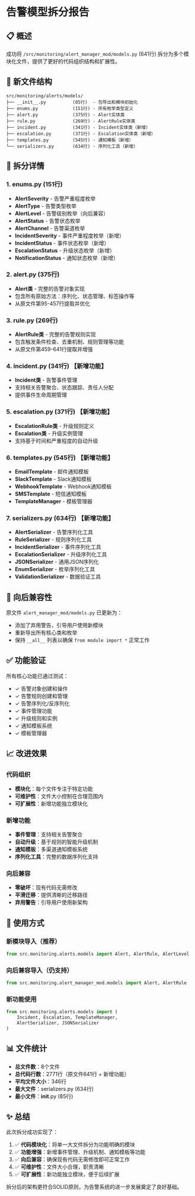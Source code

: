 # 告警模型拆分报告

## 📋 概述

成功将 `/src/monitoring/alert_manager_mod/models.py` (641行) 拆分为多个模块化文件，提供了更好的代码组织结构和扩展性。

## 📁 新文件结构

```
src/monitoring/alerts/models/
├── __init__.py          (85行)  - 包导出和模块初始化
├── enums.py             (151行) - 所有枚举类型定义
├── alert.py             (375行) - Alert实体类
├── rule.py              (269行) - AlertRule实体类
├── incident.py          (341行) - Incident实体类（新增）
├── escalation.py        (371行) - Escalation实体类（新增）
├── templates.py         (545行) - 通知模板（新增）
└── serializers.py       (634行) - 序列化工具（新增）
```

## 🔧 拆分详情

### 1. enums.py (151行)
- **AlertSeverity** - 告警严重程度枚举
- **AlertType** - 告警类型枚举
- **AlertLevel** - 告警级别枚举（向后兼容）
- **AlertStatus** - 告警状态枚举
- **AlertChannel** - 告警渠道枚举
- **IncidentSeverity** - 事件严重程度枚举（新增）
- **IncidentStatus** - 事件状态枚举（新增）
- **EscalationStatus** - 升级状态枚举（新增）
- **NotificationStatus** - 通知状态枚举（新增）

### 2. alert.py (375行)
- **Alert类** - 完整的告警对象实现
- 包含所有原始方法：序列化、状态管理、标签操作等
- 从原文件第95-457行提取并优化

### 3. rule.py (269行)
- **AlertRule类** - 完整的告警规则实现
- 包含触发条件检查、去重机制、规则管理等功能
- 从原文件第459-641行提取并增强

### 4. incident.py (341行) 【新增功能】
- **Incident类** - 告警事件管理
- 支持相关告警聚合、状态跟踪、责任人分配
- 提供事件生命周期管理

### 5. escalation.py (371行) 【新增功能】
- **EscalationRule类** - 升级规则定义
- **Escalation类** - 升级实例管理
- 支持基于时间和严重程度的自动升级

### 6. templates.py (545行) 【新增功能】
- **EmailTemplate** - 邮件通知模板
- **SlackTemplate** - Slack通知模板
- **WebhookTemplate** - Webhook通知模板
- **SMSTemplate** - 短信通知模板
- **TemplateManager** - 模板管理器

### 7. serializers.py (634行) 【新增功能】
- **AlertSerializer** - 告警序列化工具
- **RuleSerializer** - 规则序列化工具
- **IncidentSerializer** - 事件序列化工具
- **EscalationSerializer** - 升级序列化工具
- **JSONSerializer** - 通用JSON序列化
- **EnumSerializer** - 枚举序列化工具
- **ValidationSerializer** - 数据验证工具

## 🔄 向后兼容性

原文件 `alert_manager_mod/models.py` 已更新为：
- 添加了弃用警告，引导用户使用新模块
- 重新导出所有核心类和枚举
- 保持 `__all__` 列表以确保 `from module import *` 正常工作

## ✅ 功能验证

所有核心功能已通过测试：
- ✓ 告警对象创建和操作
- ✓ 告警规则创建和管理
- ✓ 告警序列化/反序列化
- ✓ 事件管理功能
- ✓ 升级规则和实例
- ✓ 通知模板系统
- ✓ 模板管理器

## 📈 改进效果

### 代码组织
- **模块化**：每个文件专注于特定功能
- **可维护性**：文件大小控制在合理范围内
- **可扩展性**：新增功能独立模块化

### 新增功能
- **事件管理**：支持相关告警聚合
- **自动升级**：基于规则的智能升级机制
- **通知模板**：多渠道通知模板系统
- **序列化工具**：完整的数据序列化支持

### 向后兼容
- **零破坏**：现有代码无需修改
- **平滑迁移**：提供清晰的迁移路径
- **弃用警告**：引导用户使用新架构

## 🚀 使用方式

### 新模块导入（推荐）
```python
from src.monitoring.alerts.models import Alert, AlertRule, AlertLevel
```

### 向后兼容导入（仍支持）
```python
from src.monitoring.alert_manager_mod.models import Alert, AlertRule
```

### 新功能使用
```python
from src.monitoring.alerts.models import (
    Incident, Escalation, TemplateManager,
    AlertSerializer, JSONSerializer
)
```

## 📊 文件统计

- **总文件数**：8个文件
- **总代码行数**：2771行（原文件641行 + 新增功能）
- **平均文件大小**：346行
- **最大文件**：serializers.py (634行)
- **最小文件**：__init__.py (85行)

## ✨ 总结

此次拆分成功实现了：
1. ✅ **代码模块化**：将单一大文件拆分为功能明确的模块
2. ✅ **功能增强**：新增事件管理、升级机制、通知模板等功能
3. ✅ **向后兼容**：确保现有代码无需修改即可正常工作
4. ✅ **可维护性**：文件大小合理，职责清晰
5. ✅ **可扩展性**：新功能独立模块，便于后续扩展

拆分后的架构更符合SOLID原则，为告警系统的进一步发展奠定了良好基础。